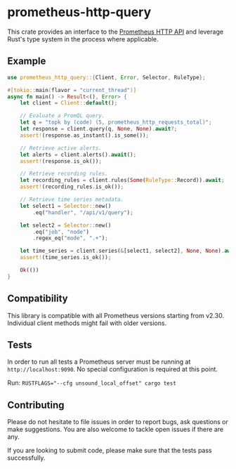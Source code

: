 # prometheus-http-query

This crate provides an interface to the [Prometheus HTTP API](https://prometheus.io/docs/prometheus/latest/querying/api/) and leverage Rust's type system in the process where applicable.

## Example

```rust
use prometheus_http_query::{Client, Error, Selector, RuleType};

#[tokio::main(flavor = "current_thread")]
async fn main() -> Result<(), Error> {
    let client = Client::default();

    // Evaluate a PromQL query.
    let q = "topk by (code) (5, prometheus_http_requests_total)";
    let response = client.query(q, None, None).await?;
    assert!(response.as_instant().is_some());

    // Retrieve active alerts.
    let alerts = client.alerts().await();
    assert!(response.is_ok());

    // Retrieve recording rules.
    let recording_rules = client.rules(Some(RuleType::Record)).await;
    assert!(recording_rules.is_ok());

    // Retrieve time series metadata.
    let select1 = Selector::new()
        .eq("handler", "/api/v1/query");

    let select2 = Selector::new()
        .eq("job", "node")
        .regex_eq("mode", ".+");

    let time_series = client.series(&[select1, select2], None, None).await;
    assert!(time_series.is_ok());

    Ok(())
}
```

## Compatibility

This library is compatible with all Prometheus versions starting from v2.30. Individual client methods might fail with older versions.

## Tests

In order to run all tests a Prometheus server must be running at `http://localhost:9090`. No special configuration is required at this point.

Run: `RUSTFLAGS="--cfg unsound_local_offset" cargo test`

## Contributing

Please do not hesitate to file issues in order to report bugs, ask questions or make suggestions. You are also welcome to tackle open issues if there are any.

If you are looking to submit code, please make sure that the tests pass successfully.


